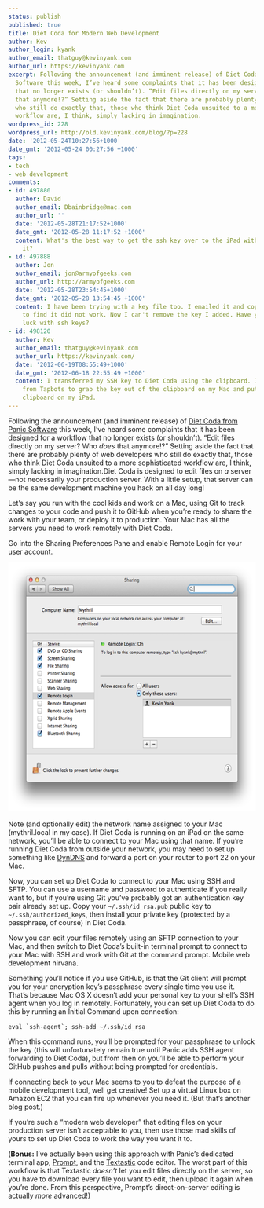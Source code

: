 ```yaml
---
status: publish
published: true
title: Diet Coda for Modern Web Development
author: Kev
author_login: kyank
author_email: thatguy@kevinyank.com
author_url: https://kevinyank.com
excerpt: Following the announcement (and imminent release) of Diet Coda from Panic
  Software this week, I’ve heard some complaints that it has been designed for a workflow
  that no longer exists (or shouldn’t). “Edit files directly on my server? Who *does*
  that anymore!?” Setting aside the fact that there are probably plenty of web developers
  who still do exactly that, those who think Diet Coda unsuited to a more sophisticated
  workflow are, I think, simply lacking in imagination.
wordpress_id: 228
wordpress_url: http://old.kevinyank.com/blog/?p=228
date: '2012-05-24T10:27:56+1000'
date_gmt: '2012-05-24 00:27:56 +1000'
tags:
- tech
- web development
comments:
- id: 497880
  author: David
  author_email: Dbainbridge@mac.com
  author_url: ''
  date: '2012-05-28T21:17:52+1000'
  date_gmt: '2012-05-28 11:17:52 +1000'
  content: What's the best way to get the ssh key over to the iPad without emailing
    it?
- id: 497888
  author: Jon
  author_email: jon@armyofgeeks.com
  author_url: http://armyofgeeks.com
  date: '2012-05-28T23:54:45+1000'
  date_gmt: '2012-05-28 13:54:45 +1000'
  content: I have been trying with a key file too. I emailed it and copied it over
    to find it did not work. Now I can't remove the key I added. Have you had any
    luck with ssh keys?
- id: 498120
  author: Kev
  author_email: thatguy@kevinyank.com
  author_url: https://kevinyank.com/
  date: '2012-06-19T08:55:49+1000'
  date_gmt: '2012-06-18 22:55:49 +1000'
  content: I transferred my SSH key to Diet Coda using the clipboard. I used PasteBot
    from Tapbots to grab the key out of the clipboard on my Mac and put it in the
    clipboard on my iPad.
---
```

<p>Following the announcement (and imminent release) of <a href="http://panic.com/dietcoda/">Diet Coda from Panic Software</a> this week, I’ve heard some complaints that it has been designed for a workflow that no longer exists (or shouldn’t). “Edit files directly on my server? Who <em>does</em> that anymore!?” Setting aside the fact that there are probably plenty of web developers who still do exactly that, those who think Diet Coda unsuited to a more sophisticated workflow are, I think, simply lacking in imagination.<a id="more"></a><a id="more-228"></a>Diet Coda is designed to edit files on <em>a</em> server—not necessarily your production server. With a little setup, that server can be the same development machine you hack on all day long!</p>
<p>Let’s say you run with the cool kids and work on a Mac, using Git to track changes to your code and push it to GitHub when you’re ready to share the work with your team, or deploy it to production. Your Mac has all the servers you need to work remotely with Diet Coda.</p>
<p>Go into the Sharing Preferences Pane and enable Remote Login for your user account.</p>
<p><img src="/assets/wp-content/uploads/2012/05/codasharingprefs.png" alt="screenshot of the Sharing Preferences Pane" border="0" width="600" height="507"></p>
<p>Note (and optionally edit) the network name assigned to your Mac (mythril.local in my case). If Diet Coda is running on an iPad on the same network, you’ll be able to connect to your Mac using that name. If you’re running Diet Coda from outside your network, you may need to set up something like <a href="http://dyn.com/dns/">DynDNS</a> and forward a port on your router to port 22 on your Mac.</p>
<p>Now, you can set up Diet Coda to connect to your Mac using SSH and SFTP. You can use a username and password to authenticate if you really want to, but if you’re using Git you’ve probably got an authentication key pair already set up. Copy your <code>~/.ssh/id_rsa.pub</code> public key to <code>~/.ssh/authorized_keys</code>, then install your private key (protected by a passphrase, of course) in Diet Coda.</p>
<p>Now you can edit your files remotely using an SFTP connection to your Mac, and then switch to Diet Coda’s built-in terminal prompt to connect to your Mac with SSH and work with Git at the command prompt. Mobile web development nirvana.</p>
<p>Something you’ll notice if you use GitHub, is that the Git client will prompt you for your encryption key’s passphrase every single time you use it. That’s because Mac OS X doesn’t add your personal key to your shell’s SSH agent when you log in remotely. Fortunately, you can set up Diet Coda to do this by running an Initial Command upon connection:</p>
<pre><code>eval `ssh-agent`; ssh-add ~/.ssh/id_rsa
</code></pre>
<p>When this command runs, you’ll be prompted for your passphrase to unlock the key (this will unfortunately remain true until Panic adds SSH agent forwarding to Diet Coda), but from then on you’ll be able to perform your GitHub pushes and pulls without being prompted for credentials.</p>
<p>If connecting back to your Mac seems to you to defeat the purpose of a mobile development tool, well get creative! Set up a virtual Linux box on Amazon EC2 that you can fire up whenever you need it. (But that’s another blog post.)</p>
<p>If you’re such a “modern web developer” that editing files on your production server isn’t acceptable to you, then use those mad skills of yours to set up Diet Coda to work the way you want it to.</p>
<p>(<strong>Bonus:</strong> I’ve actually been using this approach with Panic’s dedicated terminal app, <a href="http://panic.com/prompt/">Prompt</a>, and the <a href="http://www.textasticapp.com/">Textastic</a> code editor. The worst part of this workflow is that Textastic <em>doesn’t</em> let you edit files directly on the server, so you have to download every file you want to edit, then upload it again when you’re done. From this perspective, Prompt’s direct-on-server editing is actually <em>more</em> advanced!)</p>
